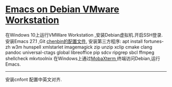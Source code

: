 # [Emacs on Debian VMware Workstation](https://github.com/zheng7fu2/zheng7fu2.github.io/issues/3)

在Windows 10上运行VMWare Workstation ,安装Debian虚拟机.开启SSH登录.
安装Emacs 27.1 ,Git [chenbin的配置文件](https://github.com/redguardtoo/emacs.d),
安装第三方程序:
 apt install  fortunes-zh w3m  hunspell xmlstarlet imagemagick zip unzip xclip cmake clang pandoc universal-ctags global libreoffice pip sdcv ripgrep sbcl ffmpeg shellcheck mkvtoolnix
在Windows上通过[MobaXterm ](https://mobaxterm.mobatek.net/)终端访问Debian,运行Emacs.


---

安装cnfont 配置中英文对齐.